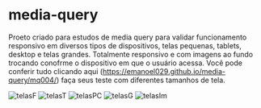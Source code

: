 # media-query
Proeto criado para estudos de media query para validar funcionamento responsivo em diversos tipos de dispositivos, telas pequenas, tablets, desktop e telas grandes. 
Totalmente responsivo e com imagens ao fundo trocando conofrme o dispositivo em que o usuário acessa. 
Você pode conferir tudo clicando aqui (https://emanoel029.github.io/media-query/mq004/) faça seus teste com diferentes tamanhos de tela.

![telasF](https://github.com/Emanoel029/media-query/assets/138140487/07896571-a7dd-4c1d-aa20-7617f5e9f320)
![telasT](https://github.com/Emanoel029/media-query/assets/138140487/74752dcb-e1d9-471d-a0af-50fdffcd7fd8)
![telasPC](https://github.com/Emanoel029/media-query/assets/138140487/3d7aed97-564e-41de-adad-72237a10b66e)
![telasG](https://github.com/Emanoel029/media-query/assets/138140487/cd13de4b-77c3-4bfc-a7e9-95098c6370db)
![telasIm](https://github.com/Emanoel029/media-query/assets/138140487/2df7be00-015e-40f5-aa06-053582a443ac)





